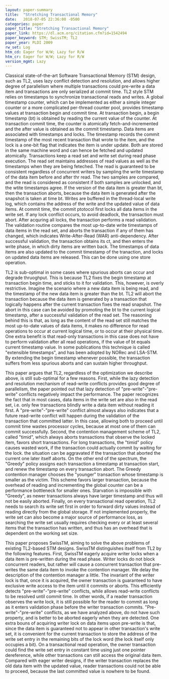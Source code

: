 ```yaml
---
layout: paper-summary
title:  "Stretching Transactional Memory"
date:   2018-07-05 22:36:00 -0500
categories: paper
paper_title: "Stretching Transactional Memory"
paper_link: https://dl.acm.org/citation.cfm?id=1542494
paper_keyword: STM; SwissTM; TL2
paper_year: PLDI 2009
rw_set: Log
htm_cd: Eager for W/W; Lazy for R/W
htm_cr: Eager for W/W; Lazy for R/W
version_mgmt: Lazy
---
```


Classical state-of-the-art Software Transactional Memory (STM) design, such as TL2, uses lazy conflict detection and 
resolution, and allows higher degree of parallelism where multiple transactions could pre-write a data item and 
transactions are only serialized at commit time. TL2 style STM relies on timestamps to synchronize transactional
reads and writes. A global timestamp counter, which can be implemented as either a simple integer counter or a 
more complicated per-thread counter pool, provides timestamp values at transaction begin and commit time. At transaction
begin, a begin timestamp (bt) is obtained by reading the current value of the counter. At transaction commit time, the
counter is atomically fetch-and-incremented and the after value is obtained as the commit timestamp. Data items are 
associated with timestamps and locks. The timestamp records the commit timestamp of the most recent transaction 
that wrote to the item, and the lock is a one-bit flag that indicates the item is under update. Both are stored in the 
same machine word and can hence be fetched and updated atomically. Transactions keep a read set and write set during 
read phase execution. The read set maintains addresses of read values as well as the timestamps when they are being 
feteched. The read is guaranteed to be consistent regardless of concurrent writers by sampling the write timestamp of 
the data item before and after thr read. The two samples are compared, and the read is considered as consistent if both 
samples are unlocked, and the wtite timestamps agree. If the version of the data item is greater than bt, then the transaction
aborts, because the data item is generated after the snapshot is taken at time bt. Writes are buffered in the thread-local 
write log, which contains the address of the write and the updated value of data items. At commit time, the commit 
ptotocol first locks all data items in the write set. If any lock conflict occurs, to avoid deadlock, the 
transaction must abort. After acquring all locks, the transaction performs a read validation. The validation routine
compares the most up-to-date write timestamps of data items in the read set, and aborts the transaction if any of them
has changed, which indicates Write-After-Read (WAR) anti-dependency. After successful validation, the transaction obtains 
its ct, and then enters the write phase, in which dirty items are written back. The timestamps of data items are also updated 
to the commit timestamp of the tranaction, and locks on updated data items are released. This can be done using one store 
operation.

TL2 is sub-optimal in some cases where spurious aborts can occur and degrade thruoghput. This is because TL2 fixes the begin
timestamp at transaction begin time, and sticks to it for validation. This, however, is overly restrictive. Imagine the scenario 
where a new data item is being read, and the timestamp of the new data item is greater than the bt. TL2 will abort the transaction 
because the data item is generated by a transaction that logically happens after the current transaction fixes the read 
snapshot. The abort in this case can be avoided by promoting the bt to the current logical timestamp, after a successful validation
of the read set. The reasoning behind this is that, as long as the content of the read set still matches the most up-to-date 
values of data items, it makes no difference for read operations to occur at current logical time, or to occur at their 
physical time. One extra benefit is that read-only transactions in this case does not have to perform validation after all 
read operations, if the value of bt equals current timestamp value. In some publications this technique is called "extensible
timestamps", and has been adopted by NORec and LSA-STM. By extending the begin timestamp whenever possible, the transaction
suffers from less spurious aborts and can sustain higher throughput.

This paper argues that TL2, regardless of the optimization we describe above, is still sub-optimal for a few reasons. First, 
while the lazy detection and resolution mechanism of read-write conflicts provides good degree of parallelism, the paper 
pointed out that lazy detection of "pre-write"-"pre-write" conflicts negatively impact the performance. The paper recognizes the fact 
that in most cases, data items in the write set are also in the read set, i.e. only few transactions blindly write a data item
without reading it first. A "pre-write"-"pre-write" conflict almost always also indicates that a future read-write conflict will happen
during the validation of the transaction that committed latter. In this case, allowing both to proceed until commit time
wastes processor cycles, because at most one of them can commit successfully. Second, the contention management scheme of TL2,
called "timid", which always aborts transactions that observe the locked item, favors short transactions. For long transactions,
the "timid" policy causes wasted work, if the transaction could actually commit by waiting for the lock. the situation can be 
aggravated if the transaction that aborted the current one later itself aborts. On the other end of the spectrum, the 
"Greedy" policy assigns each transaction a timestamp at transaction start, and renew the timestamp on every transaction abort.
The Greedy contention manager chooses the "younger" transaction whose timestamp is smaller as the victim. This scheme favors 
larger transaction, because the overhead of reading and incrementing the global counter can be a performance bottleneck for 
smaller ones. Starvation is impossible with "Greedy", as newer transactions always have larger timestamp and thus will not 
be easily aborted. Finally, on every transactional read operation, TL2 needs to search its write set first in order to forward
dirty values instead of reading directly from the global storage. If not implemented properly, the write set can also become
a major source of performance loss, as searching the write set usually requires checking every or at least several items 
that the transaction has written, and thus has an overhead that is dependent on the working set size. 

This paper proposes SwissTM, aiming to solve the above problems of existing TL2-based STM designs. SwissTM distinguishes 
itself from TL2 by the following features. First, SwissTM eagerly acquire writer locks when a data item is pre-written
during the read phase. Writer locks do not block concurrent readers, but rather will cause a concurrent transaction that
pre-writes the same data item to invoke the contention manager. We delay the description of the contention manager a little.
The invariant of the writer lock is that, once it is acquired, the owner transaction is guaranteed to have exclusive write 
access to the item until it commits or aborts. This efficiently detects "pre-write"-"pre-write" conflicts, while allows 
read-write conflicts to be resolved until commit time. In other words, if a reader transaction observes the write lock,
it is still possible for the reader to commit as long as it enters validation phase before the writer transaction
commits. "Pre-write"-"pre-write" conflicts, as we have analyzed above, do not have such property, and is better to be 
aborted eagerly when they are detected. One extra bouns of acquiring writer lock on data items upon pre-write is that, 
since the data item is guaranteed not to appear in other transaction's write set, it is convenient for the current transaction 
to store the address of the write set entry in the remaining bits of the lock word (the lock itself only occupies a bit). On a 
transactional read operation, the owner transaction could find the write set entry in constant time using just one pointer dereference, 
while other transactions can still access the original data item. Compared with eager writer designs, if the writer transaction 
replaces the old data item with the updated value, reader transactions could not be able to proceed, because the last committed
value is nowhere to be found. 